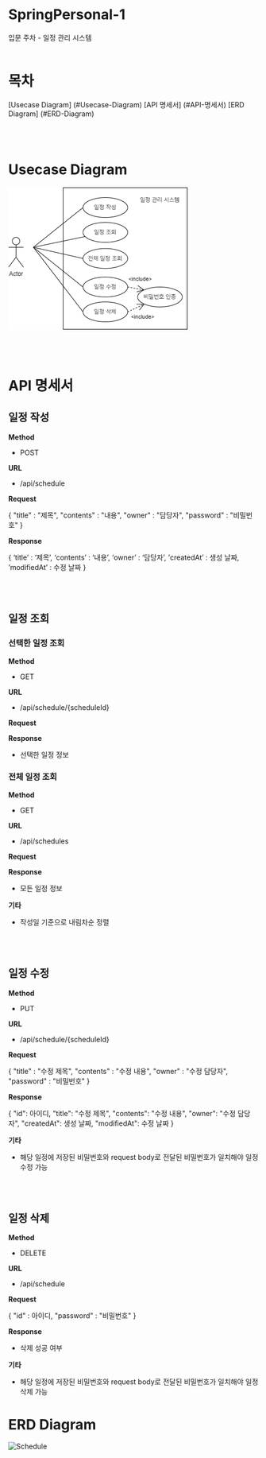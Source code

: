 # SpringPersonal-1
입문 주차 - 일정 관리 시스템
<br>
<br>

# 목차
[Usecase Diagram] (#Usecase-Diagram)
[API 명세서] (#API-명세서)
[ERD Diagram] (#ERD-Diagram)

<br>
<br>

# Usecase Diagram

![유스케이스 다이어그램](SpringPersonal.png)

<br>
<br>

# API 명세서

## 일정 작성
  
**Method**
- POST

**URL**
- /api/schedule

**Request**

{
"title" : "제목",
"contents" : "내용",
"owner" : "담당자",
"password" : "비밀번호"
}

**Response**

{ 
‘title’ : ‘제목’, 
‘contents’ : ‘내용’, 
‘owner’ : ‘담당자’,
’createdAt’ : 생성 날짜,
’modifiedAt’ : 수정 날짜
}

<br>
<br>

## 일정 조회
### 선택한 일정 조회
  
**Method**
- GET

**URL**
- /api/schedule/{scheduleId}

**Request**


**Response**
- 선택한 일정 정보


### 전체 일정 조회

**Method**
- GET

**URL**
- /api/schedules

**Request**


**Response**
- 모든 일정 정보

**기타**
- 작성일 기준으로 내림차순 정렬

<br>
<br>

## 일정 수정

**Method**
- PUT

**URL**
- /api/schedule/{scheduleId}

**Request**

{
"title" : "수정 제목",
"contents" : "수정 내용",
"owner" : "수정 담당자",
"password" : "비밀번호"
}

**Response**

{
"id": 아이디,
"title": "수정 제목",
"contents": "수정 내용",
"owner": "수정 담당자",
"createdAt": 생성 날짜,
"modifiedAt": 수정 날짜
}

**기타**
- 해당 일정에 저장된 비밀번호와 request body로 전달된 비밀번호가 일치해야 일정 수정 가능

<br>
<br>

## 일정 삭제 

**Method**
- DELETE

**URL**
- /api/schedule

**Request**

{
"id" : 아이디,
"password" : "비밀번호"
}

**Response**
- 삭제 성공 여부

**기타**
- 해당 일정에 저장된 비밀번호와 request body로 전달된 비밀번호가 일치해야 일정 삭제 가능


# ERD Diagram

![Schedule](https://github.com/tichall/SpringPersonal-1/assets/152502639/12e03cf3-e40d-40f9-b4bb-65a630c1f9d4)


